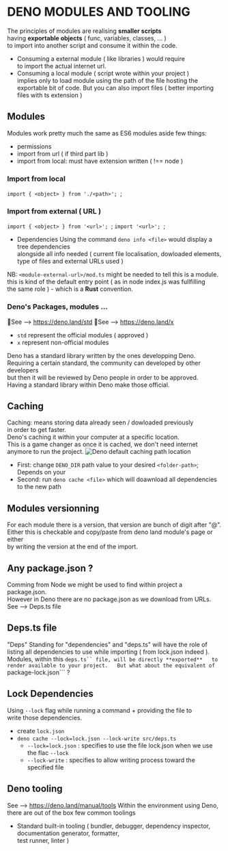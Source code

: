 # DENO MODULES AND TOOLING
The principles of modules are realising **smaller scripts**   
having **exportable objects** ( func, variables, classes, ... )  
to import into another script and consume it within the code.
* Consuming a external module ( like libraries ) would require  
to import the actual internet url.
* Consuming a local module ( script wrote within your project )   
implies only to load module using the path of the file hosting the  
exportable bit of code.
But you can also import files ( better importing files with ts extension )


## Modules
Modules work pretty much the same as ES6 modules aside few things:
- permissions
- import from url ( if third part lib )
- import from local: must have extension written ( !== node )

### Import from local
```import { <object> } from './<path>'; ```;

### Import from external ( URL )
```import { <object> } from '<url>'; ```;
```import '<url>'; ```;
- Dependencies
Using the command  ```deno info <file>``` would display a tree dependencies  
alongside all info needed ( current file localisation, dowloaded elements,  
 type of files and external URLs used )

 NB: ```<module-external-url>/mod.ts``` might be needed to tell this is a module.  
 this is kind of the default entry point ( as in node index.js was fullfilling  
  the same role ) - which is a **Rust** convention.

 ### Deno's Packages, modules ...
 🔗See --> https://deno.land/std
 🔗See --> https://deno.land/x

 - ```std``` represent the official modules ( approved )
 - ```x``` represent non-official modules

 Deno has a standard library written by the ones developping Deno.
 Requiring a certain standard, the community can developed by other developers  
 but then it will be reviewed by Deno people in order to be approved.  
 Having a standard library within Deno make those official.  

## Caching
Caching: means storing data already seen / dowloaded previously   
in order to get faster.  
Deno's caching it within your computer at a specific location.  
This is a game changer as once it is cached, we don't need internet  
anymore to run the project.
<img src = "./03__deno-cache-location.png" title = "Deno default caching path location" >

- First: change ```DENO_DIR``` path value to your desired ```<folder-path>```;  
Depends on your 
- Second: run ```deno cache <file>``` which will doawnload all dependencies to the new path  

## Modules versionning
For each module there is a version, that version are bunch of digit after "@".  
Either this is checkable and copy/paste from deno land module's page or either  
by writing the version at the end of the import.

## Any package.json ? 
Comming from Node we might be used to find within project a package.json.  
However in Deno there are no package.json as we download from URLs.  
See --> Deps.ts file

## Deps.ts file
"Deps" Standing for "dependencies" and "deps.ts" will have the role of  
listing all dependencies to use while importing ( from lock.json indeed ).  
Modules, within this ```deps.ts`` file, will be directly **exported**  
to render available to your project.  
But what about the equivalent of ```package-lock.json``` ?

## Lock Dependencies
Using ```--lock``` flag while running a command + providing the file to  
write those dependencies.


- create ```lock.json``` 
- ```deno cache --lock=lock.json --lock-write src/deps.ts```
	- ```--lock=lock.json``` : specifies to use the file lock.json
	when we use the flac ```--lock```
	- ```--lock-write``` : specifies to allow writing process toward 
	the specified file


## Deno tooling
See --> https://deno.land/manual/tools
Within the environment using Deno, there are out of the box few common toolings  
- Standard built-in tooling
( bundler, debugger, dependency inspector, documentation generator, formatter,  
test runner, linter )
